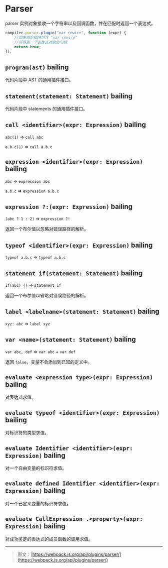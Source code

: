 # Parser

parser 实例对象接收一个字符串以及回调函数，并在匹配时返回一个表达式。

```javascript
compiler.parser.plugin("var rewire", function (expr) {
    //如果原始模块包含 "var rewire"
    //将得到一个表达式对象的句柄
    return true;
});
```

## `program(ast)` bailing

代码片段中 AST 的通用插件接口。

## `statement(statement: Statement)` bailing

代码片段中 statements 的通用插件接口。

## `call <identifier>(expr: Expression)` bailing

`abc(1)` =&gt; `call abc`

`a.b.c(1)` =&gt; `call a.b.c`

## `expression <identifier>(expr: Expression)` bailing

`abc` =&gt; `expression abc`

`a.b.c` =&gt; `expression a.b.c`

## `expression ?:(expr: Expression)` bailing

`(abc ? 1 : 2)` =&gt; `expression ?!`

返回一个布尔值以忽略对错误路径的解析。

## `typeof <identifier>(expr: Expression)` bailing

`typeof a.b.c` =&gt; `typeof a.b.c`

## `statement if(statement: Statement)` bailing

`if(abc) {}` =&gt; `statement if`

返回一个布尔值以省略对错误路径的解析。

## `label <labelname>(statement: Statement)` bailing

`xyz: abc` =&gt; `label xyz`

## `var <name>(statement: Statement)` bailing

`var abc, def` =&gt; `var abc` + `var def`

返回 `false`，变量不会添加到已知的定义中。

## `evaluate <expression type>(expr: Expression)` bailing

对表达式求值。

## `evaluate typeof <identifier>(expr: Expression)` bailing

对标识符的类型求值。

## `evaluate Identifier <identifier>(expr: Expression)` bailing

对一个自由变量的标识符求值。

## `evaluate defined Identifier <identifier>(expr: Expression)` bailing

对一个已定义变量的标识符求值。

## `evaluate CallExpression .<property>(expr: Expression)` bailing

对成功鉴定的表达式的成员函数的调用求值。

---

> 原文：[https://webpack.js.org/api/plugins/parser/](https://webpack.js.org/api/plugins/parser/)



